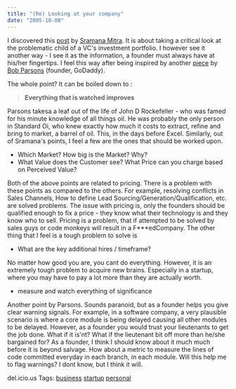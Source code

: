 ```yaml
---
title: "(Re) Looking at your company"
date: "2005-10-08"
---
```


I discovered this [post](http://www.sramanamitra.com/blog/116) by [Sramana Mitra](http://sramanamitra.com/). It is about taking a critical look at the problematic child of a VC's investment portfolio. I however see it another way - I see it as the information, a founder must always have at his/her fingertips. I feel this way after being inspired by another [piece](http://www.bobparsons.com/ThesecretJohnDRockefellerusedtobuildStandardOilItssimpleWeuseitatGoDaddyPuttingittoworkinyourbusinesst.html) by [Bob Parsons](http://www.bobparsons.com/) (founder, GoDaddy).

The whole point? It can be boiled down to :

> **Everything that is watched improves**

Parsons takesa a leaf out of the life of John D Rockefeller - who was famed for his minute knowledge of all things oil. He was probably the only person in Standard Oi, who knew exactly how much it costs to extract, refine and bring to market, a barrel of oil. This, in the days before Excel. Similarly, out of Sramana's points, I feel a few are the ones that should be worked upon.

- Which Market? How big is the Market? Why?
- What Value does the Customer see? What Price can you charge based on Perceived Value?

Both of the above points are related to pricing. There is a problem with these points as compared to the others. For example, resolving conflicts in Sales Channels, How to define Lead Sourcing/Generation/Qualification, etc. are solved problems. The issue with pricing is, only the founders should be qualified enough to fix a price - they know what their technology is and they know who to sell. Pricing is a problem, that if attempted to be solved by sales guys or code monkeys will result in a F\*\*\*edCompany. The other thing that I feel is a tough problem to solve is

- What are the key additional hires / timeframe?

No matter how good you are, you cant do everything. However, it is an extremely tough problem to acquire new brains. Especially in a startup, where you may have to pay a lot more than they are actually worth.

- measure and watch everything of significance

Another point by Parsons. Sounds paranoid, but as a founder helps you give clear warning signals. For example, in a software company, a very plausible scenario is where a core module is being delayed causing all other modules to be delayed. However, as a founder you would trust your lieutenants to get the job done. What if it is'nt? What if the lieutenant bit off more than he/she bargained for? As a founder, I think I should know about it much much before it is beyond salvage. How about a metric to measure the lines of code committed everyday in each branch, in each module. Will this help me to flag warnings? I dont know, but I think it will.

del.icio.us Tags: [business](http://del.icio.us/sss8ue/business) [startup](http://del.icio.us/sss8ue/startup) [personal](http://del.icio.us/sss8ue/personal)
